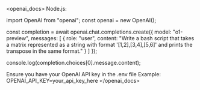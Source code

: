 <openai_docs>
Node.js:

import OpenAI from "openai";
const openai = new OpenAI();
 
const completion = await openai.chat.completions.create({
  model: "o1-preview",
  messages: [
    {
      role: "user", 
      content: "Write a bash script that takes a matrix represented as a string with format '[1,2],[3,4],[5,6]' and prints the transpose in the same format."
    }
  ]
});

console.log(completion.choices[0].message.content); 

Ensure you have your OpenAI API key in the .env file
Example: OPENAI_API_KEY=your_api_key_here
</openai_docs>
